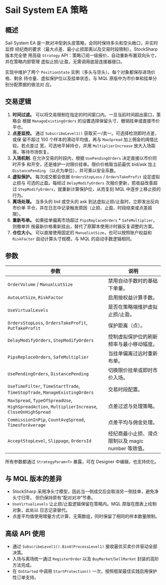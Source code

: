 # Sail System EA 策略

## 概述
Sail System EA 是一款对冲型剥头皮策略，会同时保持多头和空头敞口，并实时监控
经纪商的要求（最大点差、最小止损距离以及交易时段限制）。StockSharp 版本完全使
用高级 `Strategy` API：策略订阅一级报价，自动重新布置双向头寸，并在策略内部管理
虚拟止损/止盈，无需调用底层连接器接口。

实现中维护了两个 `PositionState` 实例（多头与空头）。每个对象都保存进场价格、剩余
持仓量、虚拟保护位以及挂单状态，与 MQL 原版中为市价单和挂单分别分配票据的做法对
应。

## 交易逻辑
1. **时间过滤。** 可以将交易限制在指定的时间窗口内。一旦当前时间超出窗口，策略会
   根据 `ManageExistingOrders` 的设置选择保留头寸、撤销挂单或直接市价平仓。
2. **点差监控。** 通过 `SubscribeLevel1()` 获取买一/卖一。可选择检测即时点差，或保
   留不超过 100 个样本的滑动平均值，再与 `MaxSpread` 加上佣金的阈值比较。若点差过
   宽，可选地平掉持仓，并用 `MultiplierIncrease` 放大入场距离，等待市场恢复。
3. **入场机制.** 在允许交易的时段内，根据 `UsePendingOrders` 决定直接以市价同时开多
   和开空，还是维护一对限价挂单。限价价格取当前最优 bid/ask 加上 `DistancePending`
   （以点为单位），并可乘以安全系数。
4. **虚拟保护。** 每次成交都会依据 `OrdersStopLoss` / `OrdersTakeProfit` 设定虚拟止损与
   可选的止盈。每经过 `DelayModifyOrders` 次报价更新，若收益改善超过
   `StepModifyOrders`，就重新计算保护位，从而复刻 MQL 中逐步上移止损的行为。
5. **离场处理。** 当多头的 bid 或空头的 ask 到达虚拟止损/止盈时，立即发出反向市价单
   平仓，并在日志中记录触发原因（止损、止盈、时段结束或点差超限）。
6. **重新布单。** 如果挂单偏离市场超过 `PipsReplaceOrders` * `SafeMultiplier`，则撤单并
   按最新价格重新挂出，替代了原脚本使用计时器反复调整的方案。
7. **仓位大小。** 可以直接使用固定的 `ManualLotSize`，也可以按照账户权益和
   `RiskFactor` 自动计算头寸规模，与 MQL 的自动手数逻辑相同。

## 参数
| 参数 | 说明 |
|------|------|
| `OrderVolume` / `ManualLotSize` | 禁用自动手数时的基础下单量。 |
| `AutoLotSize`, `RiskFactor` | 启用按权益计算手数。 |
| `UseVirtualLevels` | 是否在策略端维护虚拟止损/止盈。 |
| `OrdersStopLoss`, `OrdersTakeProfit`, `PutTakeProfit` | 保护距离（点）。 |
| `DelayModifyOrders`, `StepModifyOrders` | 控制虚拟保护位的刷新频率与最小移动幅度。 |
| `PipsReplaceOrders`, `SafeMultiplier` | 当挂单偏离过远时重新布单。 |
| `UsePendingOrders`, `DistancePending` | 切换限价挂单或即时市价入场。 |
| `UseTimeFilter`, `TimeStartTrade`, `TimeStopTrade`, `ManageExistingOrders` | 交易时段配置。 |
| `MaxSpread`, `TypeOfSpreadUse`, `HighSpreadAction`, `MultiplierIncrease`, `CloseOnHighSpread` | 点差过滤与处理策略。 |
| `CommissionInPip`, `CountAvgSpread`, `TimesForAverage` | 点差平均与佣金处理。 |
| `AcceptStopLevel`, `Slippage`, `OrdersId` | 经纪商最小止损、滑点限制以及 magic number 等效值。 |

所有参数都通过 `StrategyParam<T>` 暴露，可在 Designer 中编辑，也支持优化。

## 与 MQL 版本的差异
- StockSharp 采用净头寸模型，因此当一侧成交后会取消另一侧挂单，避免净头寸归零，
  但仍保持原有“配对对冲”节奏。
- `UseVirtualLevels` 让止损/止盈逻辑保留在策略内。MQL 原版在图表上绘制对象，此处以
  日志记录替代。
- 点差平均值使用增量方式计算，无需数组，同时保留了相同的样本数量限制。

## 高级 API 使用
- 通过 `SubscribeLevel1().Bind(ProcessLevel1)` 接收最优买卖价并驱动全部决策。
- 入场与离场统一通过 `RegisterOrder` 以及 `BuyMarket`/`SellMarket` 封装的高阶方法完成。
- 在 `OnStarted` 中调用 `StartProtection()` 一次，按照框架最佳实践启用保护性订单支持。
